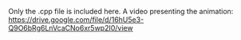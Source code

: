 Only the .cpp file is included here.
A video presenting the animation: https://drive.google.com/file/d/16hU5e3-Q9O6bRg6LnVcaCNo6xr5wp2I0/view
